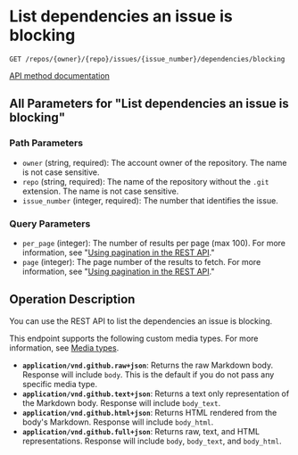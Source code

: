 # List dependencies an issue is blocking

`GET /repos/{owner}/{repo}/issues/{issue_number}/dependencies/blocking`

[API method documentation](https://docs.github.com/rest/issues/issue-dependencies#list-dependencies-an-issue-is-blocking)

## All Parameters for "List dependencies an issue is blocking"

### Path Parameters

- `owner` (string, required): The account owner of the repository. The name is not case sensitive.
- `repo` (string, required): The name of the repository without the `.git` extension. The name is not case sensitive.
- `issue_number` (integer, required): The number that identifies the issue.
### Query Parameters

- `per_page` (integer): The number of results per page (max 100). For more information, see "[Using pagination in the REST API](https://docs.github.com/rest/using-the-rest-api/using-pagination-in-the-rest-api)."
- `page` (integer): The page number of the results to fetch. For more information, see "[Using pagination in the REST API](https://docs.github.com/rest/using-the-rest-api/using-pagination-in-the-rest-api)."

## Operation Description

You can use the REST API to list the dependencies an issue is blocking.

This endpoint supports the following custom media types. For more information, see [Media types](https://docs.github.com/rest/using-the-rest-api/getting-started-with-the-rest-api#media-types).

- **`application/vnd.github.raw+json`**: Returns the raw Markdown body. Response will include `body`. This is the default if you do not pass any specific media type.
- **`application/vnd.github.text+json`**: Returns a text only representation of the Markdown body. Response will include `body_text`.
- **`application/vnd.github.html+json`**: Returns HTML rendered from the body's Markdown. Response will include `body_html`.
- **`application/vnd.github.full+json`**: Returns raw, text, and HTML representations. Response will include `body`, `body_text`, and `body_html`.
